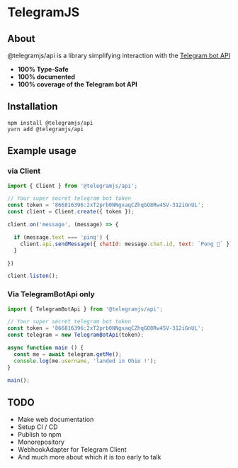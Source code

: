 # TelegramJS

## About
@telegramjs/api is a library simplifying interaction with the [Telegram bot API](https://core.telegram.org/bots/api)

- **100% Type-Safe**
- **100% documented**
- **100% coverage of the Telegram bot API**

## Installation

```sh-session
npm install @telegramjs/api
yarn add @telegramjs/api
```

## Example usage

### via Client
```js
import { Client } from '@telegramjs/api';

// Your super secret telegram bot token
const token = '866816396:2xT2prb0NNgxaqCZhqGO8Rw4SV-312iGnUL';
const client = Client.create({ token });

client.on('message', (message) => {

  if (message.text === 'ping') {
    client.api.sendMessage({ chatId: message.chat.id, text: `Pong 🏓` });  
  }

})

client.listen();
```

### Via TelegramBotApi only

```js
import { TelegramBotApi } from '@telegramjs/api';

// Your super secret telegram bot token
const token = '866816396:2xT2prb0NNgxaqCZhqGO8Rw4SV-312iGnUL';
const telegram = new TelegramBotApi(token);

async function main () {
  const me = await telegram.getMe();
  console.log(me.username, 'landed in Ohio !');
}

main();
```

## TODO

- Make web documentation
- Setup CI / CD
- Publish to npm
- Monorepository
- WebhookAdapter for Telegram Client
- And much more about which it is too early to talk
